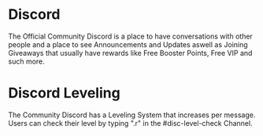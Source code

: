 # Discord
The Official Community Discord is a place to have conversations with other people and a place to see Announcements and Updates aswell as Joining Giveaways that usually have rewards like Free Booster Points, Free VIP and such more.

# Discord Leveling
The Community Discord has a Leveling System that increases per message. Users can check their level by typing ".r" in the #disc-level-check Channel.
